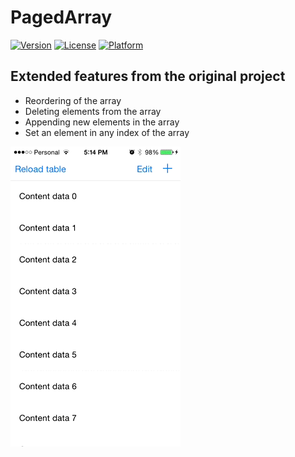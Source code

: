 # PagedArray
[![Version](https://img.shields.io/cocoapods/v/PagedArray.svg?style=flat)](http://cocoadocs.org/docsets/PagedArray)
[![License](https://img.shields.io/cocoapods/l/PagedArray.svg?style=flat)](http://cocoadocs.org/docsets/PagedArray)
[![Platform](https://img.shields.io/cocoapods/p/PagedArray.svg?style=flat)](http://cocoadocs.org/docsets/PagedArray)

## Extended features from the original project

* Reordering of the array
* Deleting elements from the array
* Appending new elements in the array
* Set an element in any index of the array

![UITableView example](FluentPagination.gif)

